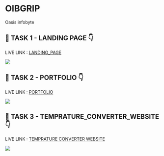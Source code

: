 # OIBGRIP
Oasis infobyte

## 🔗 TASK 1 - LANDING PAGE  👇  

LIVE LINK : [LANDING_PAGE](https://1472abhi.github.io/OIBGRIP/LandingPage)

<img src = "https://user-images.githubusercontent.com/73097560/115834477-dbab4500-a447-11eb-908a-139a6edaec5c.gif">


## 🔗 TASK 2 - PORTFOLIO  👇

LIVE LINK : [PORTFOLIO](https://1472abhi.github.io/OIBGRIP/portfolio)

<img src = "https://user-images.githubusercontent.com/73097560/115834477-dbab4500-a447-11eb-908a-139a6edaec5c.gif">


## 🔗 TASK 3 - TEMPRATURE_CONVERTER_WEBSITE  👇
LIVE LINK : [TEMPRATURE CONVERTER WEBSITE](https://1472abhi.github.io/OIBGRIP/temp_converter)
 
<img src = "https://user-images.githubusercontent.com/73097560/115834477-dbab4500-a447-11eb-908a-139a6edaec5c.gif">


